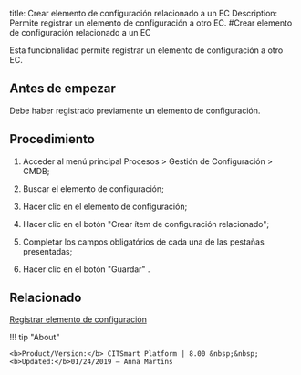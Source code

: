 title: Crear elemento de configuración relacionado a un EC
Description: Permite registrar un elemento de configuración a otro EC.
#Crear elemento de configuración relacionado a un EC


Esta funcionalidad permite registrar un elemento de configuración a otro EC.

Antes de empezar
--------------------

Debe haber registrado previamente un elemento de configuración.

Procedimiento
-----------------

1.  Acceder al menú principal Procesos \> Gestión de Configuración \> CMDB;

2.  Buscar el elemento de configuración;

3.  Hacer clic en el elemento de configuración;

4.  Hacer clic en el botón "Crear ítem de configuración relacionado";

5.  Completar los campos obligatórios de cada una de las pestañas presentadas;

6.  Hacer clic en el botón "Guardar" .



Relacionado
-----------

[Registrar elemento de configuración](/es-es/citsmart-esp-8/processes/configuration/use/register-CI.html)


!!! tip "About"

    <b>Product/Version:</b> CITSmart Platform | 8.00 &nbsp;&nbsp;
    <b>Updated:</b>01/24/2019 – Anna Martins
